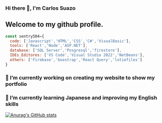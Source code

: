 ### Hi there 👋, I'm Carlos Suazo
## Welcome to my github profile.

```js
const sentry504={
  code: ['Javascript','HTML','CSS','C#','VisualBasic'],
  tools: ['React','Node','ASP.NET'],
  database: ['SQL Server','Posgresql','firestore'],
  IDEs_Editores: ['VS Code','Visual Studio 2022','NetBeans'],
  others: ['Firebase','boostrap','React Query','lotiefiles']
}
```
### 🔭 I’m currently working on creating my website to show my portfolio
### 🌱 I’m currently learning Japanese and improving my English skills
[![Anurag's GitHub stats](https://github-readme-stats.vercel.app/api?username=sentry504)](https://github.com/anuraghazra/github-readme-stats)
<!--
**sentry504/sentry504** is a ✨ _special_ ✨ repository because its `README.md` (this file) appears on your GitHub profile.

Here are some ideas to get you started:

- 🌱 I’m currently learning ...
- 👯 I’m looking to collaborate on ...
- 🤔 I’m looking for help with ...
- 💬 Ask me about ...
- 📫 How to reach me: ...
- 😄 Pronouns: ...
- ⚡ Fun fact: ...
-->
